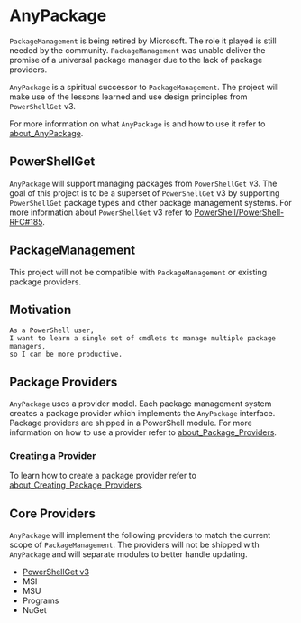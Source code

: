 # AnyPackage

`PackageManagement` is being retired by Microsoft.
The role it played is still needed by the community.
`PackageManagement` was unable deliver the promise of a universal package manager due to the lack of package providers.

`AnyPackage` is a spiritual successor to `PackageManagement`.
The project will make use of the lessons learned and use design principles from `PowerShellGet` v3.

For more information on what `AnyPackage` is and how to use it refer to [about_AnyPackage](docs/about_AnyPackage.md).

## PowerShellGet

`AnyPackage` will support managing packages from `PowerShellGet` v3.
The goal of this project is to be a superset of `PowerShellGet` v3 by supporting `PowerShellGet` package types and other package management systems. For more information about `PowerShellGet` v3 refer to [PowerShell/PowerShell-RFC#185](https://github.com/PowerShell/PowerShell-RFC/pull/185).

## PackageManagement

This project will not be compatible with `PackageManagement` or existing package providers.

## Motivation

```none
As a PowerShell user,
I want to learn a single set of cmdlets to manage multiple package managers,
so I can be more productive.
```

## Package Providers

`AnyPackage` uses a provider model.
Each package management system creates a package provider which implements the `AnyPackage` interface.
Package providers are shipped in a PowerShell module. For more information on how to use a provider refer to [about_Package_Providers](docs/about_Package_Providers).

### Creating a Provider

To learn how to create a package provider refer to [about_Creating_Package_Providers](docs/about_Creating_Package_Providers.md).

## Core Providers

`AnyPackage` will implement the following providers to match the current scope of `PackageManagement`.
The providers will not be shipped with `AnyPackage` and will separate modules to better handle updating.

- [PowerShellGet v3](https://github.com/AnyPackage/AnyPackage.PowerShellGet)
- MSI
- MSU
- Programs
- NuGet
